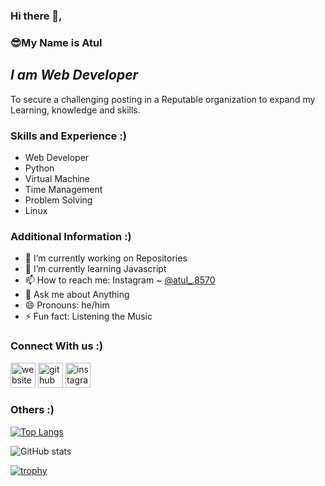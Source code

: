 ### Hi there 👋, 
### 😎**My Name is Atul**

## *I am Web Developer*
To secure a challenging posting in a Reputable organization to expand my Learning, knowledge and skills.

### **Skills and Experience :)**
- Web Developer
- Python
- Virtual Machine
- Time Management
- Problem Solving
- Linux
 

### **Additional Information :)**
- 🔭 I’m currently working on Repositories
- 🌱 I’m currently learning Javascript 
- 📫 How to reach me: Instagram ~ [@atul_.8570](https://www.instagram.com/atul_8570/)
- 💬 Ask me about Anything
- 😄 Pronouns: he/him
- ⚡ Fun fact: Listening the Music 


### **Connect With us :)**
[<img src='https://cdn.jsdelivr.net/npm/simple-icons@3.0.1/icons/icloud.svg' alt='website' height='40'>](https://atul22g.netlify.app)  [<img src='https://cdn.jsdelivr.net/npm/simple-icons@3.0.1/icons/github.svg' alt='github' height='40'>](https://github.com/Atul22g)  [<img src='https://cdn.jsdelivr.net/npm/simple-icons@3.0.1/icons/instagram.svg' alt='instagram' height='40'>](https://www.instagram.com/atul_.8570/)  


### **Others :)**

[![Top Langs](https://github-readme-stats.vercel.app/api/top-langs/?username=Atul22g)](https://github.com/anuraghazra/github-readme-stats)

![GitHub stats](https://github-readme-stats.vercel.app/api?username=Atul22g&show_icons=true)  

[![trophy](https://github-profile-trophy.vercel.app/?username=Atul22g)](https://github.com/ryo-ma/github-profile-trophy)
